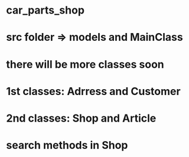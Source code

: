 # car_parts_shop
# src folder => models and MainClass
# there will be more classes soon
# 1st classes: Adrress and Customer
# 2nd classes: Shop and Article
# search methods in Shop

